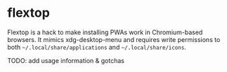 # flextop

Flextop is a hack to make installing PWAs work in Chromium-based browsers. It
mimics xdg-desktop-menu and requires write permissions to both
`~/.local/share/applications` and `~/.local/share/icons`.

TODO: add usage information & gotchas
